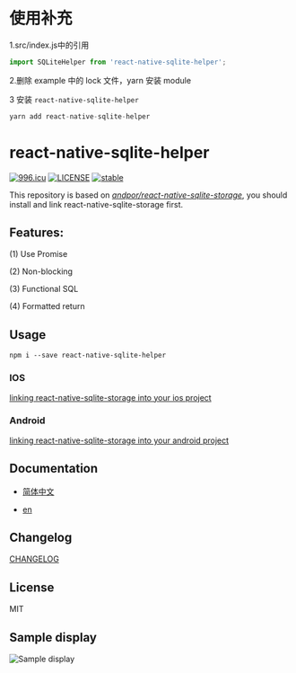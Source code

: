 # 使用补充

1.src/index.js中的引用

```javascript
import SQLiteHelper from 'react-native-sqlite-helper';

```

2.删除 example 中的 lock 文件，yarn 安装 module

3 安装 `react-native-sqlite-helper`

```javascript
yarn add react-native-sqlite-helper

```

# react-native-sqlite-helper

[![996.icu](https://img.shields.io/badge/link-996.icu-red.svg)](https://996.icu) [![LICENSE](https://img.shields.io/badge/license-Anti%20996-blue.svg)](https://github.com/996icu/996.ICU/blob/master/LICENSE) [![stable](http://badges.github.io/stability-badges/dist/stable.svg)](http://github.com/badges/stability-badges)

This repository is based on *[andpor/react-native-sqlite-storage](https://github.com/andpor/react-native-sqlite-storage)*, you should install and link react-native-sqlite-storage first.

## Features:

(1) Use Promise

(2) Non-blocking

(3) Functional SQL

(4) Formatted return

## Usage

`npm i --save react-native-sqlite-helper`

### IOS

[linking react-native-sqlite-storage into your ios project](https://github.com/andpor/react-native-sqlite-storage#ios)

### Android

[linking react-native-sqlite-storage into your android project](https://github.com/andpor/react-native-sqlite-storage#how-to-use-android)


## Documentation

* [简体中文](./docs/zh-cn.md)

* [en](./docs/en-us.md)

## Changelog

[CHANGELOG](./CHANGELOG.md)

## License

MIT

## Sample display

![Sample display](./static/demo.gif)
